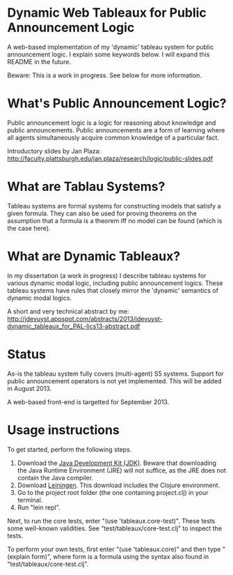 # Dynamic Web Tableaux for Public Announcement Logic

A web-based implementation of my 'dynamic' tableau system for public announcement logic. I explain some keywords below. I will expand this README in the future.

Beware: This is a work in progress. See below for more information.

# What's Public Announcement Logic?

Public announcement logic is a logic for reasoning about knowledge and public announcements. Public announcements are a form of learning where all agents simultaneously acquire common knowledge of a particular fact.

Introductory slides by Jan Plaza: http://faculty.plattsburgh.edu/jan.plaza/research/logic/public-slides.pdf

# What are Tablau Systems?

Tableau systems are formal systems for constructing models that satisfy a given formula. They can also be used for proving theorems on the assumption that a formula is a theorem iff no model can be found (which is the case here).

# What are Dynamic Tableaux?

In my dissertation (a work in progress) I describe tableau systems for various dynamic modal logic, including public announcement logics. These tableau systems have rules that closely mirror the 'dynamic' semantics of dynamic modal logics.

A short and very technical abstract by me: http://jdevuyst.appspot.com/abstracts/2013/jdevuyst-dynamic_tableaux_for_PAL-lics13-abstract.pdf

# Status

As-is the tableau system fully covers (multi-agent) S5 systems. Support for public announcement operators is not yet implemented. This will be added in August 2013.

A web-based front-end is targetted for September 2013.

# Usage instructions

To get started, perform the following steps.

1. Download the [Java Development Kit (JDK)](http://www.oracle.com/technetwork/java/javase/downloads/index.html). Beware that downloading the Java Runtime Environment (JRE) will not suffice, as the JRE does not contain the Java compiler.
2. Download [Leiningen](http://leiningen.org). This download includes the Clojure environment.
3. Go to the project root folder (the one containing project.clj) in your terminal.
4. Run "lein repl".

Next, to run the core tests, enter "(use 'tableaux.core-test)". These tests some well-known validities. See "test/tableaux/core-test.clj" to inspect the tests.

To perform your own tests, first enter "(use 'tableaux.core)" and then type "(explain form)", where form is a formula using the syntax also found in "test/tableaux/core-test.clj".
